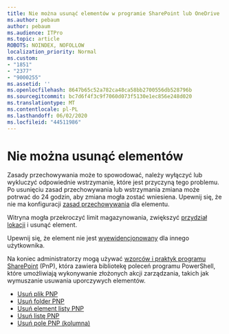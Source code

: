 ```yaml
---
title: Nie można usunąć elementów w programie SharePoint lub OneDrive
ms.author: pebaum
author: pebaum
ms.audience: ITPro
ms.topic: article
ROBOTS: NOINDEX, NOFOLLOW
localization_priority: Normal
ms.custom:
- "1851"
- "2377"
- "9000255"
ms.assetid: ''
ms.openlocfilehash: 8647b65c52a782ca48ca58bb2700556db528796b
ms.sourcegitcommit: bc7d6f4f3c9f7060d073f5130e1ec856e248d020
ms.translationtype: MT
ms.contentlocale: pl-PL
ms.lasthandoff: 06/02/2020
ms.locfileid: "44511986"
---
```

# <a name="unable-to-delete-items"></a>Nie można usunąć elementów

Zasady przechowywania może to spowodować, należy wyłączyć lub wykluczyć odpowiednie wstrzymanie, które jest przyczyną tego problemu. Po usunięciu zasad przechowywania lub wstrzymania zmiana może potrwać do 24 godzin, aby zmiana mogła zostać wniesiena. Upewnij się, że nie ma konfiguracji [zasad przechowywania](https://docs.microsoft.com/microsoft-365/compliance/retention-policies) dla elementu.

Witryna mogła przekroczyć limit magazynowania, zwiększyć [przydział lokacji](https://docs.microsoft.com/powershell/module/sharepoint-online/set-sposite?view=sharepoint-ps) i usunąć element.

Upewnij się, że element nie jest [wyewidencjonowany](https://support.office.com/article/check-out-check-in-or-discard-changes-to-files-in-a-library-7e2c12a9-a874-4393-9511-1378a700f6de) dla innego użytkownika.

Na koniec administratorzy mogą używać [wzorców i praktyk programu SharePoint](https://docs.microsoft.com/powershell/sharepoint/sharepoint-pnp/sharepoint-pnp-cmdlets?view=sharepoint-ps#installation) (PnP), która zawiera bibliotekę poleceń programu PowerShell, które umożliwiają wykonywanie złożonych akcji zarządzania, takich jak wymuszanie usuwania uporczywych elementów.
- [Usuń plik PNP](https://docs.microsoft.com/powershell/module/sharepoint-pnp/remove-pnpfile?view=sharepoint-ps)
- [Usuń folder PNP](https://docs.microsoft.com/powershell/module/sharepoint-pnp/remove-pnpfolder?view=sharepoint-ps)
- [Usuń element listy PNP](https://docs.microsoft.com/powershell/module/sharepoint-pnp/remove-pnplistitem?view=sharepoint-ps)
- [Usuń listę PNP](https://docs.microsoft.com/powershell/module/sharepoint-pnp/remove-pnplist?view=sharepoint-ps)
- [Usuń pole PNP (kolumna)](https://docs.microsoft.com/powershell/module/sharepoint-pnp/remove-pnpfield?view=sharepoint-ps)